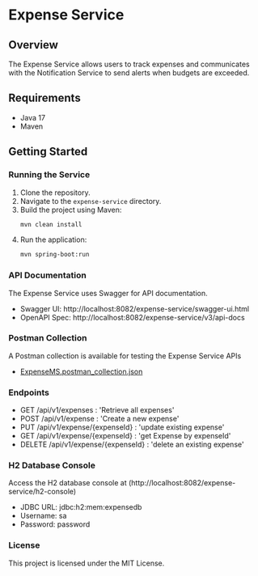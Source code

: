 # Expense Service

## Overview
The Expense Service allows users to track expenses and communicates with the Notification Service to send alerts when budgets are exceeded.

## Requirements
- Java 17
- Maven

## Getting Started

### Running the Service
1. Clone the repository.
2. Navigate to the `expense-service` directory.
3. Build the project using Maven:
   ```sh
   mvn clean install
4. Run the application:
   ```sh
   mvn spring-boot:run

### API Documentation
The Expense Service uses Swagger for API documentation.

- Swagger UI: http://localhost:8082/expense-service/swagger-ui.html
- OpenAPI Spec: http://localhost:8082/expense-service/v3/api-docs

### Postman Collection
A Postman collection is available for testing the Expense Service APIs

- [ExpenseMS.postman_collection.json](https://github.com/user-attachments/files/15787141/ExpenseMS.postman_collection.json)


### Endpoints
- GET /api/v1/expenses : 'Retrieve all expenses'
- POST /api/v1/expense : 'Create a new expense'
- PUT /api/v1/expense/{expenseId} : 'update existing expense'
- GET /api/v1/expense/{expenseId} : 'get Expense by expenseId' 
- DELETE /api/v1/expense/{expenseId} : 'delete an existing expense'

### H2 Database Console
Access the H2 database console at (http://localhost:8082/expense-service/h2-console)

- JDBC URL: jdbc:h2:mem:expensedb
- Username: sa
- Password: password

### License
This project is licensed under the MIT License.
